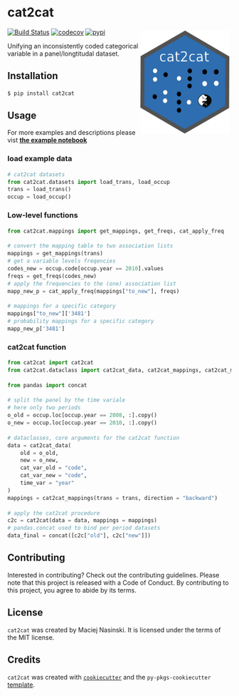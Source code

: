 # cat2cat 
<a href='https://github.com/polkas/py-cat2cat'><img src='https://raw.githubusercontent.com/Polkas/cat2cat/master/man/figures/cat2cat_logo.png' align="right" width="200px" style="margin:5px;"/></a>
[![Build Status](https://github.com/polkas/py-cat2cat/workflows/ci/badge.svg)](https://github.com/polkas/py-cat2cat/actions)
[![codecov](https://codecov.io/gh/Polkas/py-cat2cat/branch/main/graph/badge.svg)](https://codecov.io/gh/Polkas/py-cat2cat)
[![pypi](https://img.shields.io/pypi/v/cat2cat.svg)](https://pypi.org/project/cat2cat/)

Unifying an inconsistently coded categorical variable in a panel/longtitudal dataset.

## Installation

```bash
$ pip install cat2cat
```

## Usage

For more examples and descriptions please vist [**the example notebook**](https://py-cat2cat.readthedocs.io/en/latest/example.html)

### load example data

```python
# cat2cat datasets
from cat2cat.datasets import load_trans, load_occup
trans = load_trans()
occup = load_occup()
```

### Low-level functions

```python
from cat2cat.mappings import get_mappings, get_freqs, cat_apply_freq

# convert the mapping table to two association lists
mappings = get_mappings(trans)
# get a variable levels freqencies
codes_new = occup.code[occup.year == 2010].values
freqs = get_freqs(codes_new)
# apply the frequencies to the (one) association list
mapp_new_p = cat_apply_freq(mappings["to_new"], freqs)

# mappings for a specific category
mappings["to_new"]['3481']
# probability mappings for a specific category
mapp_new_p['3481']
```

### cat2cat function

```python
from cat2cat import cat2cat
from cat2cat.dataclass import cat2cat_data, cat2cat_mappings, cat2cat_ml

from pandas import concat

# split the panel by the time variale
# here only two periods
o_old = occup.loc[occup.year == 2008, :].copy()
o_new = occup.loc[occup.year == 2010, :].copy()

# dataclasses, core arguments for the cat2cat function
data = cat2cat_data(
    old = o_old, 
    new = o_new,
    cat_var_old = "code", 
    cat_var_new = "code", 
    time_var = "year"
)
mappings = cat2cat_mappings(trans = trans, direction = "backward")

# apply the cat2cat procedure
c2c = cat2cat(data = data, mappings = mappings)
# pandas.concat used to bind per period datasets
data_final = concat([c2c["old"], c2c["new"]])
```

## Contributing

Interested in contributing? Check out the contributing guidelines. Please note that this project is released with a Code of Conduct. By contributing to this project, you agree to abide by its terms.

## License

`cat2cat` was created by Maciej Nasinski. It is licensed under the terms of the MIT license.

## Credits

`cat2cat` was created with [`cookiecutter`](https://cookiecutter.readthedocs.io/en/latest/) and the `py-pkgs-cookiecutter` [template](https://github.com/py-pkgs/py-pkgs-cookiecutter).
